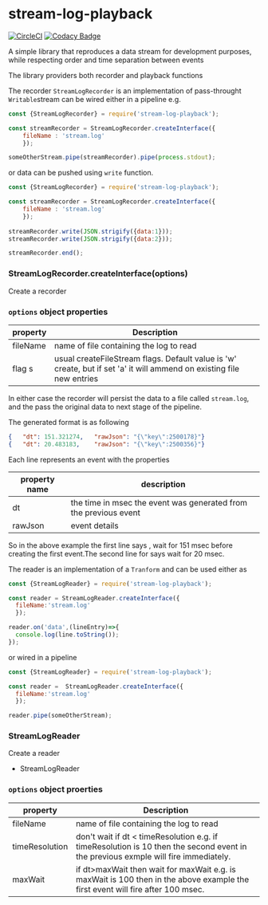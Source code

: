 # stream-log-playback

[![CircleCI](https://circleci.com/gh/nickfloros/stream-log-playback.svg?style=svg)](https://circleci.com/gh/nickfloros/stream-log-playback) [![Codacy Badge](https://api.codacy.com/project/badge/Grade/cf9630a2c0014fce8d5e63a0807d9738)](https://www.codacy.com/app/nickfloros/stream-log-playback?utm_source=github.com&amp;utm_medium=referral&amp;utm_content=nickfloros/stream-log-playback&amp;utm_campaign=Badge_Grade)



A simple library that reproduces a data stream for development purposes, while respecting order and time separation between events

The library providers both recorder and playback functions

The recorder ```StreamLogRecorder``` is an implementation of pass-throught ```Writable```stream can be wired either in a pipeline e.g. 
```javascript
const {StreamLogRecorder} = require('stream-log-playback');

const streamRecorder = StreamLogRecorder.createInterface({
	fileName : 'stream.log'
	});

someOtherStream.pipe(streamRecorder).pipe(process.stdout);
```
or data can be pushed using ```write``` function.
```javascript
const {StreamLogRecorder} = require('stream-log-playback');

const streamRecorder = StreamLogRecorder.createInterface({
	fileName : 'stream.log'
	});
  
streamRecorder.write(JSON.strigify({data:1}));
streamRecorder.write(JSON.strigify({data:2}));

streamRecorder.end();
```
### StreamLogRecorder.createInterface(options)
Create a recorder

### `options` object properties
property       | Description
---------------|------------
fileName       | name of file containing the log to read
flag s         | usual createFileStream flags. Default value is 'w' create, but if set 'a' it will ammend on existing file new entries

In either case the recorder will persist the data to a file called ```stream.log```, and the pass the original data to next stage of the pipeline.


The generated format is as following
```json
{	"dt": 151.321274,	"rawJson": "{\"key\":2500178}"}
{	"dt": 20.483183,	"rawJson": "{\"key\":2500356}"}
```

Each line represents an event with the properties

 property name | description 
-------------- | ------------
 dt            | the time in msec the event was generated from the previous event 
 rawJson       | event details 


So in the above example the first line says , wait for 151 msec before creating the first event.The second line for says wait for 20 msec. 

The reader is an implementation of a ```Tranform``` and can be used either as

```javascript
const {StreamLogReader} = require('stream-log-playback');

const reader = StreamLogReader.createInterface({
  fileName:'stream.log'
  });

reader.on('data',(lineEntry)=>{
  console.log(line.toString());
});
````

or wired in a pipeline

```javascript
const {StreamLogReader} = require('stream-log-playback');

const reader =  StreamLogReader.createInterface({
  fileName:'stream.log'
  });

reader.pipe(someOtherStream);
````
### StreamLogReader
Create a reader 
* StreamLogReader
### `options` object proerties

property       | Description
---------------|------------
fileName       | name of file containing the log to read
timeResolution | don't wait if dt < timeResolution e.g. if timeResolution is 10 then the second event in the previous exmple will fire immediately.
maxWait        | if dt>maxWait then wait for maxWait e.g. is maxWait is 100 then in the above example the first event will fire after 100 msec.